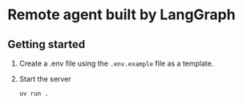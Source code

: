 # Remote agent built by LangGraph

## Getting started

1. Create a .env file using the `.env.example` file as a template.

2. Start the server
    ```bash
    uv run .
    ```

